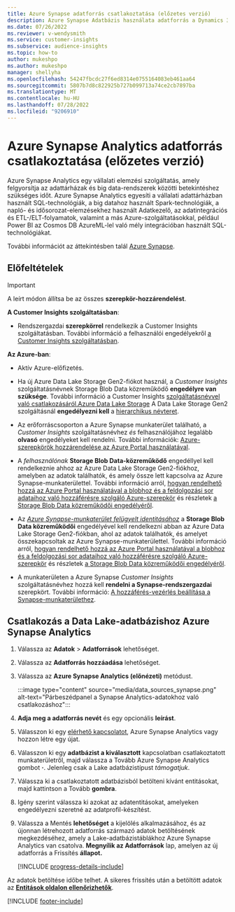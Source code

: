 ```yaml
---
title: Azure Synapse adatforrás csatlakoztatása (előzetes verzió)
description: Azure Synapse Adatbázis használata adatforrás a Dynamics 365 Customer Insights.
ms.date: 07/26/2022
ms.reviewer: v-wendysmith
ms.service: customer-insights
ms.subservice: audience-insights
ms.topic: how-to
author: mukeshpo
ms.author: mukeshpo
manager: shellyha
ms.openlocfilehash: 54247fbcdc27f6ed8314e0755164083eb461aa64
ms.sourcegitcommit: 5807b7d8c822925b727b099713a74ce2cb7897ba
ms.translationtype: MT
ms.contentlocale: hu-HU
ms.lasthandoff: 07/28/2022
ms.locfileid: "9206910"
---
```

# <a name="connect-an-azure-synapse-analytics-data-source-preview"></a>Azure Synapse Analytics adatforrás csatlakoztatása (előzetes verzió)

Azure Synapse Analytics egy vállalati elemzési szolgáltatás, amely felgyorsítja az adattárházak és big data-rendszerek közötti betekintéshez szükséges időt. Azure Synapse Analytics egyesíti a vállalati adattárházban használt SQL-technológiák, a big datahoz használt Spark-technológiák, a napló- és idősorozat-elemzésekhez használt Adatkezelő, az adatintegrációs és ETL-/ELT-folyamatok, valamint a más Azure-szolgáltatásokkal, például Power BI az Cosmos DB AzureML-lel való mély integrációban használt SQL-technológiákat.

További információt az áttekintésben talál [Azure Synapse](/azure/synapse-analytics/overview-what-is).

## <a name="prerequisites"></a>Előfeltételek

> [!IMPORTANT]
> A leírt módon állítsa be az összes **szerepkör-hozzárendelést**.  

**A Customer Insights szolgáltatásban**:

* Rendszergazdai **szerepkörrel** rendelkezik a Customer Insights szolgáltatásban. További információ a felhasználói engedélyekről [a Customer Insights szolgáltatásban](permissions.md#assign-roles-and-permissions).

**Az Azure-ban**:

- Aktív Azure-előfizetés.

- Ha új Azure Data Lake Storage Gen2-fiókot használ, a *Customer Insights* szolgáltatásnévnek Storage Blob Data közreműködő **engedélyre van szüksége**. További információ a Customer Insights [szolgáltatásnévvel való csatlakozásáról.Azure Data Lake Storage](connect-service-principal.md) A Data Lake Storage Gen2 szolgáltásnál **engedélyezni kell** a [hierarchikus névteret](/azure/storage/blobs/data-lake-storage-namespace).

- Az erőforráscsoporton a Azure Synapse munkaterület található, a *Customer Insights* szolgáltatásnévhez *és* felhasználójához legalább **olvasó** engedélyeket kell rendelni. További információk: [Azure-szerepkörök hozzárendelése az Azure Portal használatával](/azure/role-based-access-control/role-assignments-portal).

- A *felhasználónak* **Storage Blob Data-közreműködő** engedéllyel kell rendelkeznie ahhoz az Azure Data Lake Storage Gen2-fiókhoz, amelyben az adatok találhatók, és amely össze lett kapcsolva az Azure Synapse-munkaterülettel. További információ arról, [hogyan rendelhető hozzá az Azure Portal használatával a blobhoz és a feldolgozási sor adataihoz való hozzáférésre szolgáló Azure-szerepkör](/azure/storage/common/storage-auth-aad-rbac-portal) és részletek [a Storage Blob Data közreműködői engedélyéről](/azure/role-based-access-control/built-in-roles#storage-blob-data-contributor).

- Az *[Azure Synapse-munkaterület felügyelt identitásához](/azure/synapse-analytics/security/synapse-workspace-managed-identity)* a **Storage Blob Data közreműködői** engedélyével kell rendelkezni abban az Azure Data Lake Storage Gen2-fiókban, ahol az adatok találhatók, és amelyet összekapcsoltak az Azure Synapse-munkaterülettel. További információ arról, [hogyan rendelhető hozzá az Azure Portal használatával a blobhoz és a feldolgozási sor adataihoz való hozzáférésre szolgáló Azure-szerepkör](/azure/storage/common/storage-auth-aad-rbac-portal) és részletek [a Storage Blob Data közreműködői engedélyéről](/azure/role-based-access-control/built-in-roles#storage-blob-data-contributor).

- A munkaterületen a Azure Synapse *Customer Insights* szolgáltatásnévhez hozzá kell **rendelni a Synapse-rendszergazdai** szerepkört. További információ: [A hozzáférés-vezérlés beállítása a Synapse-munkaterülethez](/azure/synapse-analytics/security/how-to-set-up-access-control).

## <a name="connect-to-the-data-lake-database-in-azure-synapse-analytics"></a>Csatlakozás a Data Lake-adatbázishoz Azure Synapse Analytics

1. Válassza az **Adatok** > **Adatforrások** lehetőséget.

1. Válassza az **Adatforrás hozzáadása** lehetőséget.

1. Válassza az **Azure Synapse Analytics (előnézeti)** metódust.

   :::image type="content" source="media/data_sources_synapse.png" alt-text="Párbeszédpanel a Synapse Analytics-adatokhoz való csatlakozáshoz":::
  
1. **Adja meg a adatforrás nevét** és egy opcionális **leírást**.

1. Válasszon ki egy [elérhető kapcsolatot](connections.md), Azure Synapse Analytics vagy hozzon létre egy újat.

1. Válasszon ki egy **adatbázist a kiválasztott** kapcsolatban csatlakoztatott munkaterületről, majd válassza a Tovább Azure Synapse Analytics gombot **·**. Jelenleg csak a Lake adatbázistípust *támogatjuk*.

1. Válassza ki a csatlakoztatott adatbázisból betölteni kívánt entitásokat, majd kattintson a Tovább **gombra**.

1. Igény szerint válassza ki azokat az adatentitásokat, amelyeken engedélyezni szeretné az adatprofil-készítést.

1. Válassza a Mentés **lehetőséget** a kijelölés alkalmazásához, és az újonnan létrehozott adatforrás származó adatok betöltésének megkezdéséhez, amely a Lake-adatbázistáblákhoz Azure Synapse Analytics van csatolva. **Megnyílik az Adatforrások** lap, amelyen az új adatforrás a Frissítés **állapot.**

   [!INCLUDE [progress-details-include](includes/progress-details-pane.md)]

Az adatok betöltése időbe telhet. A sikeres frissítés után a betöltött adatok az [**Entitások oldalon ellenőrizhetők**](entities.md).

[!INCLUDE [footer-include](includes/footer-banner.md)]
